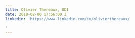 ```yaml
---
title: Olivier Thereaux, ODI
date: 2018-02-06 17:56:00 Z
linkedin: 'https://www.linkedin.com/in/olivierthereaux/

'
---
```


